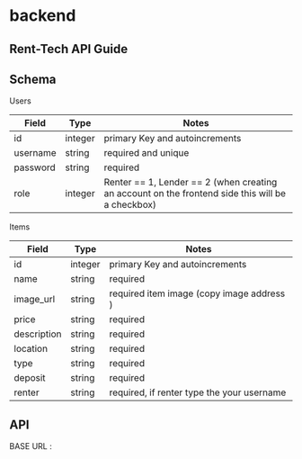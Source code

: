 # backend


## Rent-Tech API Guide


## Schema

Users

Field    |   Type    |  Notes
------   |   -----   | -------
id       | integer   | primary Key and autoincrements
username | string    | required and unique
password | string    | required
role     | integer   | Renter == 1, Lender == 2 (when creating an account on the frontend side this will be a checkbox)

Items

Field    |   Type    |  Notes
------   |   -----   | -------
id       | integer   | primary Key and autoincrements
name     | string    | required 
image_url | string   | required item image (copy image address )
price     | string   | required
description | string | required
location    | string | required
type        | string  | required
deposit     | string  | required
renter      | string  | required, if renter type the your username 



## API


BASE URL :

